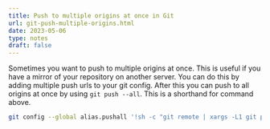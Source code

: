```yaml
---
title: Push to multiple origins at once in Git
url: git-push-multiple-origins.html
date: 2023-05-06
type: notes
draft: false
---
```


Sometimes you want to push to multiple origins at once. This is useful if you
have a mirror of your repository on another server. You can do this by adding
multiple push urls to your git config. After this you can push to all origins
at once by using `git push --all`. This is a shorthand for command above.

```sh
git config --global alias.pushall '!sh -c "git remote | xargs -L1 git push --all"'
```
